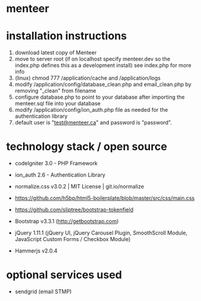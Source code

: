 menteer
=======

installation instructions
=========================

1. download latest copy of Menteer
2. move to server root (if on localhost specify menteer.dev so the index.php defines this as a development install) see index.php for more info
3. (linux) chmod 777 /application/cache and /application/logs
4. modify /application/config/database_clean.php and email_clean.php by removing "_clean" from filename
5. configure database.php to point to your database after importing the menteer.sql file into your database
6. modify /application/config/ion_auth.php file as needed for the authentication library
7. default user is "test@menteer.ca" and password is "password".


technology stack / open source
==============================

* codeIgniter 3.0 - PHP Framework

* ion_auth 2.6 - Authentication Library

* normalize.css v3.0.2 | MIT License | git.io/normalize

* https://github.com/h5bp/html5-boilerplate/blob/master/src/css/main.css

* https://github.com/sliptree/bootstrap-tokenfield

* Bootstrap v3.3.1 (http://getbootstrap.com)

* jQuery 1.11.1 (jQuery UI, jQuery Carousel Plugin, SmoothScroll Module, JavaScript Custom Forms / Checkbox Module)

* Hammerjs v2.0.4


optional services used
======================

* sendgrid (email STMP)





